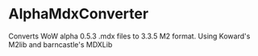 # AlphaMdxConverter
Converts WoW alpha 0.5.3 .mdx files to 3.3.5 M2 format.
Using Koward's M2lib and barncastle's MDXLib

